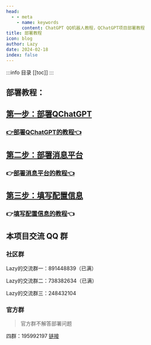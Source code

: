 ```yaml
---
head:
  - - meta
    - name: keywords
      content: ChatGPT QQ机器人教程，QChatGPT项目部署教程
title: 部署教程
icon: blog
author: Lazy
date: 2024-02-18
index: false
---
```

:::info 目录
[[toc]]
:::

## 部署教程：

## [第一步：部署QChatGPT](qchatgpt/)

### [👉部署QChatGPT的教程👈](qchatgpt/)

## [第二步：部署消息平台](platforms/)

### 👉[部署消息平台的教程👈](platforms/)

## [第三步：填写配置信息](config.md)

### 👉[填写配置信息的教程](config.md)👈

## 本项目交流 QQ 群

### 社区群

Lazy的交流群一：891448839（已满）

Lazy的交流群二：738382634（已满）

Lazy的交流群三：248432104

### 官方群

> 官方群不解答部署问题

四群：195992197 [链接](https://qm.qq.com/cgi-bin/qm/qr?_wv=1027&k=cSekvWmyezfCE4O8gXS7lSjkmPinjzpP&authKey=G4jHfz2%2BtQawxCRhn1ZRrQiI8bTvlepQubZL6F9fymFuz8jqZZ4FkYh6lhKLMCd9&noverify=0&group_code=195992197)